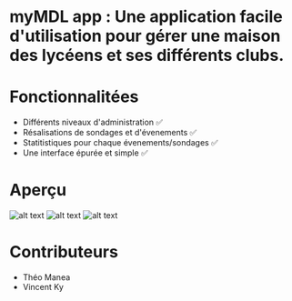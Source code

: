 # myMDL app : Une application facile d'utilisation pour gérer une maison des lycéens et ses différents clubs.

# Fonctionnalitées 

  - Différents niveaux d'administration :white_check_mark:
  - Résalisations de sondages et d'évenements :white_check_mark:
  - Statitistiques pour chaque évenements/sondages :white_check_mark:
  - Une interface épurée et simple  :white_check_mark:
  
  
# Aperçu

![alt text](https://play-lh.googleusercontent.com/h9tvp4B8pNzRQO6UL674deWwgkqJ2PO7ornJCqK2eZfpLJTa5BbXkaQzs9someh2KO4=w1280-h913-rw)
![alt text](https://play-lh.googleusercontent.com/cXAWOSDJUssxUdSCHQItuRFTHNgkrRG23QVSMZRwuAeK39wIVO74L8C_MVVjDEZHmtk5=w1280-h913-rw)
![alt text](https://play-lh.googleusercontent.com/wctrcM6Il5pAt_iABY39TFAtfpwgR3rrMQou4AaYJF4Qp2VIYWUFPrG19aVREYvkWDo=w1280-h913-rw)


# Contributeurs 
  - Théo Manea
  - Vincent Ky 
  
